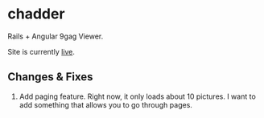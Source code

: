 chadder
=======

Rails + Angular 9gag Viewer.

Site is currently [live](chadder.herokuapp.com).


Changes & Fixes
--------

1. Add paging feature. Right now, it only loads about 10 pictures. I want to add something that allows you to go through pages. 